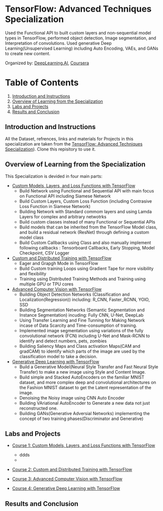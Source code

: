 # TensorFlow: Advanced Techniques Specialization

Used the Functional API to built custom layers and non-sequential model types in TensorFlow, performed object detection, Image segmentation, and Interpretation of convolutions. Used generative Deep Learning(Unsupervised Learning) including Auto Encoding, VAEs, and GANs to create new content.

Organized by: [DeepLearning.AI](https://www.deeplearning.ai/), [Coursera](https://coursera.org/)

# Table of Contents

1. [Introduction and Instructions](#my-first-title)
2. [Overview of Learning from the Specialization](#my-second-title)
3. [Labs and Projects](#my-third-title)
4. [Results and Conclusion](#my-fourth-title)
## Introduction and Instructions
All the Dataset, refrences, links and materials for Projects in this specialization are taken from the [TensorFlow: Advanced Techniques Specialization](https://www.coursera.org/specializations/tensorflow-advanced-techniques)). 
Clone this repisitory to use it. 

## Overview of Learning from the Specialization
This Specialization is devided in four main parts:
* [Custom Models, Layers, and Loss Functions with TensorFlow](https://www.coursera.org/learn/custom-models-layers-loss-functions-with-tensorflow?specialization=tensorflow-advanced-techniques)
  * Build Network using Functional and Sequential API with main focus on Functional API including Siamese Network 
  * Build Custom Layers, Custom Loss Function (including Contrasive Loss Function in Siamese Network)
  * Building Network with Standard commom layers and using Lamda Layers for complex and arbitrary netwotrks 
  * Build custom classes instead of many Functional or Sequential APIs
  * Build models that can be inherited from the TensorFlow Model class, and build a residual network (ResNet) through defining a custom model class
  * Build Custom Callbacks using Class and also manually implement following callbacks : Tensorboard Callbacks, Early Stopping, Model Checkpoint, CSV Logger 
* [Custom and Distributed Training with TensorFlow](https://www.coursera.org/learn/custom-distributed-training-with-tensorflow?specialization=tensorflow-advanced-techniques)
  * Eager and Grapgh Mode in TensorFlow
  * Build Custom training Loops using Gradient Tape for more visibility and flexibility
  * Training using Distributed Training Methods and Training using multiple GPU or TPU cores 
* [Advanced Computer Vision with TensorFlow](https://www.coursera.org/learn/advanced-computer-vision-with-tensorflow?specialization=tensorflow-advanced-techniques)
  * Building Object Detection Networks (Classification and Localization(Regression)) including: R_CNN, Faster_RCNN, YOlO, SSD
  * Building Segmentation Networks (Semantic Segmentation and Instance Segmentation) incuding:
  Fully CNN, U-Net, DeepLab
  * Using Transfer Learning and Fine Tunning for Making Network incase of Data Scarcity and Time-consumption of training. 
  * Implemented image segmentation using variations of the fully convolutional network (FCN) including U-Net and Mask-RCNN to identify and detect numbers, pets, zombies
  * Building Saliency Maps and Class activation Maps(CAM and gradCAM) to identify which parts of the image are used by the classification model to take a decision.    
* [Generative Deep Learning with TensorFlow](https://www.coursera.org/learn/generative-deep-learning-with-tensorflow?specialization=tensorflow-advanced-techniques)
  * Build  a Generative Model(Neural Style Transfer and Fast Neural Style Transfer) to make a new image using Style and Content Image. 
  * Build simple and Stacked AutoEncoders on the familiar MNIST dataset, and more complex deep and convolutional architectures on the Fashion MNIST dataset to get the Latent representation of the image.
  * Denoising the Noisy image using CNN Auto Encoder 
  * Building VAriational AutoEncoder to Generate a new data not just reconstructed one.
  * Building GANs(Generative Adversial Networks) implementing the concept of two training phases(Discriminator and Generative)



## Labs and Projects
* [Course 1: Custom Models, Layers, and Loss Functions with TensorFlow]()
   * ddds
   *

* [Course 2: Custom and Distributed Training with TensorFlow]()

* [Course 3: Advanced Computer Vision with TensorFlow]()

* [Course 4: Generative Deep Learning with TensorFlow]()



## Results and Conclusion
